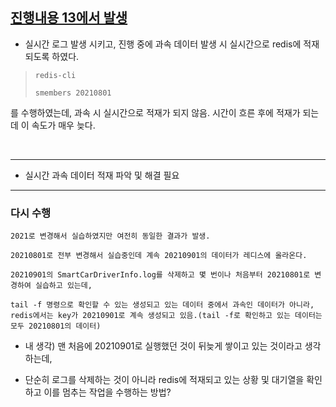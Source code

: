 ## [진행내용 13에서 발생](https://github.com/micopes/SmartCar-Data-Engineering/blob/main/%EC%A7%84%ED%96%89%20%EB%82%B4%EC%9A%A9/13_%ED%83%90%EC%83%89%20%EC%A3%BC%EC%A0%9C%20%EC%98%81%EC%97%AD.md)

- 실시간 로그 발생 시키고, 진행 중에 과속 데이터 발생 시 실시간으로 redis에 적재되도록 하였다.

> `redis-cli`
>
> `smembers 20210801`

를 수행하였는데, 과속 시 실시간으로 적재가 되지 않음. 시간이 흐른 후에 적재가 되는데 이 속도가 매우 늦다.

<br><hr>

- 실시간 과속 데이터 적재 파악 및 해결 필요

<hr>

### 다시 수행 
```
2021로 변경해서 실습하였지만 여전히 동일한 결과가 발생.

20210801로 전부 변경해서 실습중인데 계속 20210901의 데이터가 레디스에 올라온다.

20210901의 SmartCarDriverInfo.log를 삭제하고 몇 번이나 처음부터 20210801로 변경하여 실습하고 있는데,

tail -f 명령으로 확인할 수 있는 생성되고 있는 데이터 중에서 과속인 데이터가 아니라, redis에서는 key가 20210901로 계속 생성되고 있음.(tail -f로 확인하고 있는 데이터는 모두 20210801의 데이터)
```
- 내 생각) 맨 처음에 20210901로 실행했던 것이 뒤늦게 쌓이고 있는 것이라고 생각하는데,

- 단순히 로그를 삭제하는 것이 아니라 redis에 적재되고 있는 상황 및 대기열을 확인하고 이를 멈추는 작업을 수행하는 방법?
